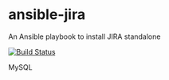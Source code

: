 # ansible-jira
An Ansible playbook to install JIRA standalone

[![Build Status](https://travis-ci.org/configuresystems/ansible-jira.svg?branch=mysql)](https://travis-ci.org/configuresystems/ansible-jira)

MySQL
